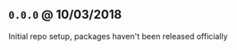 <!--
## `version` @ DD/MM/YYYY
  ### ModuleName
  
  * Feature: ...
  * Bug Fix: ...
  * **Breaking:** ...
-->

## `0.0.0` @ 10/03/2018

Initial repo setup, packages haven't been released officially
